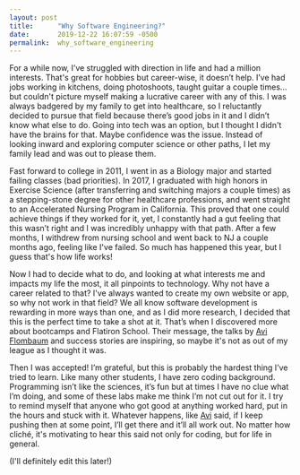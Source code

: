```yaml
---
layout: post
title:      "Why Software Engineering?"
date:       2019-12-22 16:07:59 -0500
permalink:  why_software_engineering
---
```


For a while now, I’ve struggled with direction in life and had a million interests. That's great for hobbies but career-wise, it doesn’t help. I’ve had jobs working in kitchens, doing photoshoots, taught guitar a couple times… but couldn't picture myself making a lucrative career with any of this. I was always badgered by my family to get into healthcare, so I reluctantly decided to pursue that field because there’s good jobs in it and I didn’t know what else to do. Going into tech was an option, but I thought I didn't have the brains for that. Maybe confidence was the issue. Instead of looking inward and exploring computer science or other paths, I let my family lead and was out to please them.

Fast forward to college in 2011, I went in as a Biology major and started failing classes (bad priorities). In 2017, I graduated with high honors in Exercise Science (after transferring and switching majors a couple times) as a stepping-stone degree for other healthcare professions, and went straight to an Accelerated Nursing Program in California. This proved that one could achieve things if they worked for it, yet, I constantly had a gut feeling that this wasn’t right and I was incredibly unhappy with that path. After a few months, I withdrew from nursing school and went back to NJ a couple months ago, feeling like I've failed. So much has happened this year, but I guess that's how life works!

Now I had to decide what to do, and looking at what interests me and impacts my life the most, it all pinpoints to technology. Why not have a career related to that? I've always wanted to create my own website or app, so why not work in that field? We all know software development is rewarding in more ways than one, and as I did more research, I decided that this is the perfect time to take a shot at it. That’s when I discovered more about bootcamps and Flatiron School. Their message, the talks by [Avi Flombaum](https://www.youtube.com/watch?v=z9DJn5EMtZQ) and success stories are inspiring, so maybe it's not as out of my league as I thought it was.

Then I was accepted! I’m grateful, but this is probably the hardest thing I’ve tried to learn. Like many other students, I have zero coding background. Programming isn’t like the sciences, it’s fun but at times I have no clue what I’m doing, and some of these labs make me think I’m not cut out for it. I try to remind myself that anyone who got good at anything worked hard, put in the hours and stuck with it. Whatever happens, like [Avi](https://www.youtube.com/watch?v=z9DJn5EMtZQ) said, if I keep pushing then at some point, I’ll get there and it’ll all work out. No matter how cliché, it's motivating to hear this said not only for coding, but for life in general.

(I'll definitely edit this later!)

